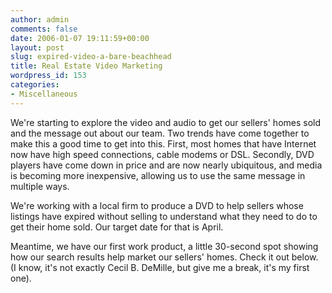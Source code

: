 ```yaml
---
author: admin
comments: false
date: 2006-01-07 19:11:59+00:00
layout: post
slug: expired-video-a-bare-beachhead
title: Real Estate Video Marketing
wordpress_id: 153
categories:
- Miscellaneous
---
```


We're starting to explore the video and audio to get our sellers' homes sold and the message out about our team.   Two trends have come together to make this a good time to get into this.  First, most homes that have Internet now have high speed connections, cable modems or DSL.  Secondly, DVD players have come down in price and are now nearly ubiquitous, and media is becoming more inexpensive, allowing us to use the same message in multiple ways.

We're working with a local firm to produce a DVD to help sellers whose listings have expired without selling to understand what they need to do to get their home sold.  Our target date for that is April.

Meantime, we have our first work product, a little 30-second spot showing how our search results help market our sellers' homes.  Check it out below. (I know, it's not exactly Cecil B. DeMille, but give me a break, it's my first one).                                                                       

	 
 

